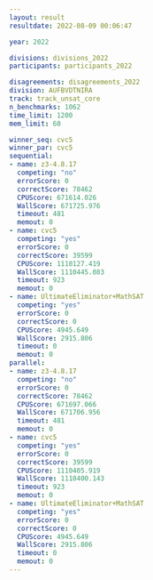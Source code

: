 ```yaml
---
layout: result
resultdate: 2022-08-09 00:06:47

year: 2022

divisions: divisions_2022
participants: participants_2022

disagreements: disagreements_2022
division: AUFBVDTNIRA
track: track_unsat_core
n_benchmarks: 1062
time_limit: 1200
mem_limit: 60

winner_seq: cvc5
winner_par: cvc5
sequential:
- name: z3-4.8.17
  competing: "no"
  errorScore: 0
  correctScore: 78462
  CPUScore: 671614.026
  WallScore: 671725.976
  timeout: 481
  memout: 0
- name: cvc5
  competing: "yes"
  errorScore: 0
  correctScore: 39599
  CPUScore: 1110127.419
  WallScore: 1110445.083
  timeout: 923
  memout: 0
- name: UltimateEliminator+MathSAT
  competing: "yes"
  errorScore: 0
  correctScore: 0
  CPUScore: 4945.649
  WallScore: 2915.806
  timeout: 0
  memout: 0
parallel:
- name: z3-4.8.17
  competing: "no"
  errorScore: 0
  correctScore: 78462
  CPUScore: 671697.066
  WallScore: 671706.956
  timeout: 481
  memout: 0
- name: cvc5
  competing: "yes"
  errorScore: 0
  correctScore: 39599
  CPUScore: 1110405.919
  WallScore: 1110400.143
  timeout: 923
  memout: 0
- name: UltimateEliminator+MathSAT
  competing: "yes"
  errorScore: 0
  correctScore: 0
  CPUScore: 4945.649
  WallScore: 2915.806
  timeout: 0
  memout: 0
---
```

